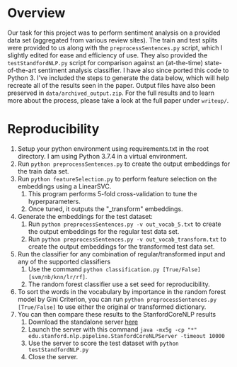 # Overview

Our task for this project was to perform sentiment analysis on a provided data set (aggregated from various review sites). The train and test splits were provided to us along with the `preprocessSentences.py` script, which I slightly edited for ease and efficiency of use. They also provided the `testStandfordNLP.py` script for comparison against an (at-the-time) state-of-the-art sentiment analysis classifier. I have also since ported this code to Python 3. I've included the steps to generate the data below, which will help recreate all of the results seen in the paper. Output files have also been preserved in `data/archived_output.zip`. For the full results and to learn more about the process, please take a look at the full paper under `writeup/`.

# Reproducibility

1. Setup your python environment using requirements.txt in the root directory. I am using Python 3.7.4 in a virtual environment.
2. Run `python preprocessSentences.py` to create the output embeddings for the train data set.
3. Run `python featureSelection.py` to perform feature selection on the embeddings using a LinearSVC.
   1. This program performs 5-fold cross-validation to tune the hyperparameters.
   2. Once tuned, it outputs the "\_transform" embeddings.
4. Generate the embeddings for the test dataset:
   1. Run `python preprocessSentences.py -v out_vocab_5.txt` to create the output embeddings for the regular test data set.
   2. Run `python preprocessSentences.py -v out_vocab_transform.txt` to create the output embeddings for the transformed test data set.
5. Run the classifier for any combination of regular/transformed input and any of the supported classifiers
   1. Use the command `python classification.py [True/False] [svm/nb/knn/lr/rf]`.
   2. The random forest classifier use a set seed for reproducibility.
6. To sort the words in the vocabulary by importance in the random forest model by Gini Criterion, you can run `python preprocessSentences.py [True/False]` to use either the original or transformed dictionary.
7. You can then compare these results to the StanfordCoreNLP results
   1. Download the standalone server [here](https://stanfordnlp.github.io/CoreNLP/download.html)
   2. Launch the server with this command `java -mx5g -cp "*" edu.stanford.nlp.pipeline.StanfordCoreNLPServer -timeout 10000`
   3. Use the server to score the test dataset with `python testStandfordNLP.py`
   4. Close the server.
